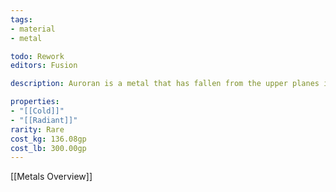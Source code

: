 ```yaml
---
tags:
- material
- metal

todo: Rework
editors: Fusion

description: Auroran is a metal that has fallen from the upper planes in the form of shooting stars. If the metal is forged into a weapon, it counts as magical when used against fiends and undead. A skilled blacksmith can use the metal to forge weapons that deal additional radiant damage on a hit as well as armor that provides resistance to radiant damage.

properties:
- "[[Cold]]"
- "[[Radiant]]"
rarity: Rare
cost_kg: 136.08gp
cost_lb: 300.00gp
---
```

[[Metals Overview]]
